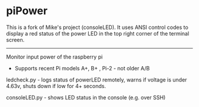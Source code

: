 # piPower
This is a fork of Mike's project (consoleLED). It uses ANSI control codes to display a red status of
the power LED in the top right corner of the terminal screen.

---
Monitor input power of the raspberry pi 

- Supports recent Pi models A+, B+ , Pi-2  - not older A/B

ledcheck.py  - logs status of powerLED remotely, warns if voltage is under 4.63v, 
shuts down if low for 4+ seconds.

consoleLED.py - shows LED status in the console (e.g. over SSH)
